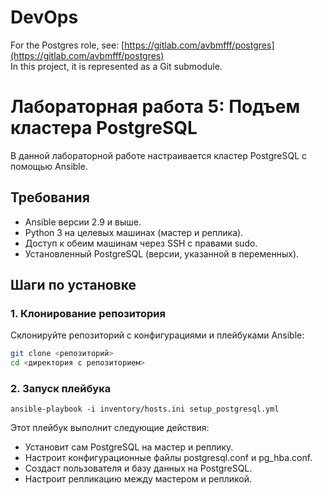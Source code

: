 # DevOps

For the Postgres role, see: [https://gitlab.com/avbmfff/postgres](https://gitlab.com/avbmfff/postgres)  
In this project, it is represented as a Git submodule.

# Лабораторная работа 5: Подъем кластера PostgreSQL

В данной лабораторной работе настраивается кластер PostgreSQL с помощью Ansible.

## Требования

- Ansible версии 2.9 и выше.
- Python 3 на целевых машинах (мастер и реплика).
- Доступ к обеим машинам через SSH с правами sudo.
- Установленный PostgreSQL (версии, указанной в переменных).

## Шаги по установке

### 1. Клонирование репозитория

Склонируйте репозиторий с конфигурациями и плейбуками Ansible:

```bash
git clone <репозиторий>
cd <директория с репозиторием>
```

### 2. Запуск плейбука

```
ansible-playbook -i inventory/hosts.ini setup_postgresql.yml
```

Этот плейбук выполнит следующие действия:
* Установит сам PostgreSQL на мастер и реплику.
* Настроит конфигурационные файлы postgresql.conf и pg_hba.conf.
* Создаст пользователя и базу данных на PostgreSQL.
* Настроит репликацию между мастером и репликой.
